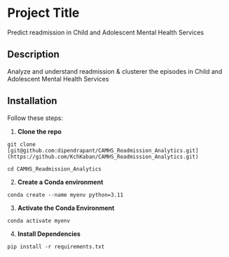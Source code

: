 # Project Title

Predict readmission in Child and Adolescent Mental Health Services

## Description

Analyze and understand readmission & clusterer the episodes in Child and Adolescent Mental Health Services


## Installation

Follow these steps:


1. **Clone the repo**

``git clone [git@github.com:dipendrapant/CAMHS_Readmission_Analytics.git](https://github.com/KchKaban/CAMHS_Readmission_Analytics.git)``

``cd CAMHS_Readmission_Analytics``

2. **Create a Conda environment**

``conda create --name myenv python=3.11``

3. **Activate the Conda Environment**

``conda activate myenv``

4. **Install Dependencies**

``pip install -r requirements.txt``


